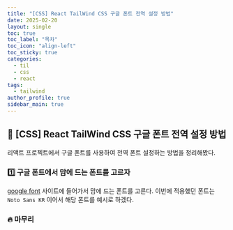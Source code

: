 ```yaml
---
title: "[CSS] React TailWind CSS 구글 폰트 전역 설정 방법"
date: 2025-02-20
layout: single
toc: true
toc_label: "목차"
toc_icon: "align-left"
toc_sticky: true
categories:
  - til
  - css
  - react
tags:
  - tailwind
author_profile: true
sidebar_main: true
---
```


## :ledger: [CSS] React TailWind CSS 구글 폰트 전역 설정 방법

리액트 프로젝트에서 구글 폰트를 사용하여 전역 폰트 설정하는 방법을 정리해봤다.

### :one: 구글 폰트에서 맘에 드는 폰트를 고르자

[google font](https://fonts.google.com/) 사이트에 들어가서 맘에 드는 폰트를 고른다. 이번에 적용했던 폰트는 `Noto Sans KR` 이어서 해당 폰트를 예시로 하겠다.

### :fire: 마무리
